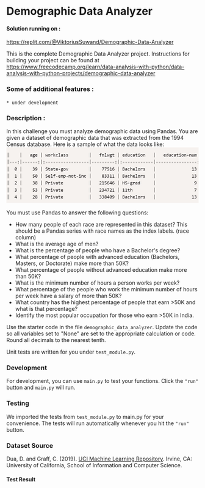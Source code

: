 # Demographic Data Analyzer
#### Solution running on : 
https://replit.com/@ViktoriusSuwand/Demographic-Data-Analyzer

This is the complete Demographic Data Analyzer project. Instructions for building your project can be found at 
https://www.freecodecamp.org/learn/data-analysis-with-python/data-analysis-with-python-projects/demographic-data-analyzer

### Some of additional features :
    * under development

### Description :
In this challenge you must analyze demographic data using Pandas. You are given a dataset of demographic data that was extracted from the 1994 Census database. Here is a sample of what the data looks like:
![example](img/example.jpg)

You must use Pandas to answer the following questions:

- How many people of each race are represented in this dataset? This should be a Pandas series with race names as the index labels. (race column)
- What is the average age of men?
- What is the percentage of people who have a Bachelor's degree?
- What percentage of people with advanced education (Bachelors, Masters, or Doctorate) make more than 50K?
- What percentage of people without advanced education make more than 50K?
- What is the minimum number of hours a person works per week?
- What percentage of the people who work the minimum number of hours per week have a salary of more than 50K?
- What country has the highest percentage of people that earn >50K and what is that percentage?
- Identify the most popular occupation for those who earn >50K in India.

Use the starter code in the file `demographic_data_analyzer`. Update the code so all variables set to "None" are set to the appropriate calculation or code. Round all decimals to the nearest tenth.

Unit tests are written for you under `test_module.py`.

### Development
For development, you can use `main.py` to test your functions. Click the `"run"` button and `main.py` will run.

### Testing
We imported the tests from `test_module.py` to main.py for your convenience. The tests will run automatically whenever you hit the `"run"` button.

### Dataset Source
Dua, D. and Graff, C. (2019). [UCI Machine Learning Repository](http://archive.ics.uci.edu/ml/index.php). Irvine, CA: University of California, School of Information and Computer Science.

#### Test Result